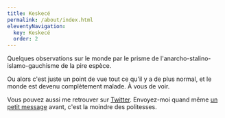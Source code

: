 ```yaml
---
title: Keskecé
permalink: /about/index.html
eleventyNavigation:
  key: Keskecé
  order: 2
---
```


Quelques observations sur le monde par le prisme de l'anarcho-stalino-islamo-gauchisme de la pire espèce.

Ou alors c'est juste un point de vue tout ce qu'il y a de plus normal, et le monde est devenu complètement malade. À vous de voir.

Vous pouvez aussi me retrouver sur [Twitter](https://twitter.com/n031d). Envoyez-moi quand même [un petit message](/contact) avant, c'est la moindre des politesses.
